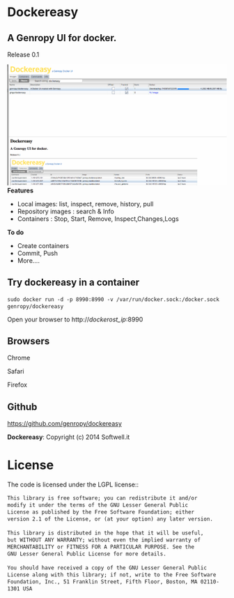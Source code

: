 Dockereasy
=======

A Genropy UI for docker.
-
Release 0.1


![image](https://raw.githubusercontent.com/genropy/dockereasy/master/Dockereasy.png)
**Features**

  - Local images: list, inspect, remove, history, pull
  - Repository images : search & Info
  - Containers : Stop, Start, Remove, Inspect,Changes,Logs
  
  
**To do**

  - Create containers
  - Commit, Push
  - More....
 
Try dockereasy in a container
-
  

	sudo docker run -d -p 8990:8990 -v /var/run/docker.sock:/docker.sock genropy/dockereasy
	
Open your browser to http://*dockerost_ip*:8990

	
Browsers
-
Chrome

Safari 

Firefox

Github
-

https://github.com/genropy/dockereasy
 

**Dockereasy**: Copyright (c) 2014 Softwell.it

License
=======

The code is licensed under the LGPL license::
    
    This library is free software; you can redistribute it and/or
    modify it under the terms of the GNU Lesser General Public
    License as published by the Free Software Foundation; either
    version 2.1 of the License, or (at your option) any later version.
    
    This library is distributed in the hope that it will be useful,
    but WITHOUT ANY WARRANTY; without even the implied warranty of
    MERCHANTABILITY or FITNESS FOR A PARTICULAR PURPOSE. See the
    GNU Lesser General Public License for more details.
    
    You should have received a copy of the GNU Lesser General Public
    License along with this library; if not, write to the Free Software
    Foundation, Inc., 51 Franklin Street, Fifth Floor, Boston, MA 02110-1301 USA
